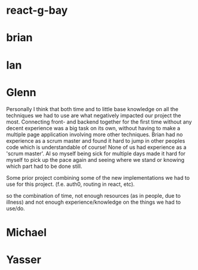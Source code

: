 # react-g-bay

# brian

# Ian

# Glenn
Personally I think that both time and to little base knowledge on all the techniques we had to use are what negatively impacted our project the most.
Connecting front- and backend together for the first time without any decent experience was a big task on its own, without having to make a multiple page application involving more other techniques.
Brian had no experience as a scrum master and found it hard to jump in other peoples code which is understandable of course! None of us had experience as a 'scrum master'.
Al so myself being sick for multiple days made it hard for myself to pick up the pace again and seeing where we stand or knowing which part had to be done still.

Some prior project combining some of the new implementations we had to use for this project. (f.e. auth0, routing in react, etc).

so the combination of time, not enough resources (as in people, due to illness) and not enough experience/knowledge on the things we had to use/do.
# Michael

# Yasser
